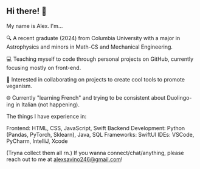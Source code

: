 ## Hi there! 👋


My name is Alex. I'm...

🔍 A recent graduate (2024) from Columbia University with a major in Astrophysics and minors in Math-CS and Mechanical Engineering.

💻 Teaching myself to code through personal projects on GitHub, currently focusing mostly on front-end.

🌱 Interested in collaborating on projects to create cool tools to promote veganism.

🌐 Currently "learning French" and trying to be consistent about Duolingo-ing in Italian (not happening).


The things I have experience in:

Frontend: HTML, CSS, JavaScript, Swift
Backend Development: Python (Pandas, PyTorch, Sklearn), Java, SQL
Frameworks: SwiftUI
IDEs: VSCode, PyCharm, IntelliJ, Xcode


(Tryna collect them all rn.) 
If you wanna connect/chat/anything, please reach out to me at alexsavino246@gmail.com!


<!--
**alexsavino/alexsavino** is a ✨ _special_ ✨ repository because its `README.md` (this file) appears on your GitHub profile.

